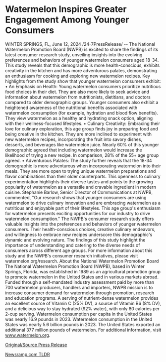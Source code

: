 # Watermelon Inspires Greater Engagement Among Younger Consumers

WINTER SPRINGS, FL, June 12, 2024 /24-7PressRelease/ -- The National Watermelon Promotion Board (NWPB) is excited to share the findings of its latest consumer research study, unveiling insights into the evolving preferences and behaviors of younger watermelon consumers aged 18-34. This study reveals that this demographic is more health-conscious, exhibits creativity in the kitchen and has more adventurous palates, demonstrating an enthusiasm for cooking and exploring new watermelon recipes.  Key highlights from the study show that younger watermelon consumers exhibit:  •	An Emphasis on Health: Young watermelon consumers prioritize nutritious food choices in their diet. They are also more likely to seek advice and information about watermelon from nutritionists, dietitians, and doctors compared to older demographic groups. Younger consumers also exhibit a heightened awareness of the nutritional benefits associated with watermelon consumption (for example, hydration and blood flow benefits). They view watermelon as a healthy and hydrating snack option, aligning with their wellness-focused lifestyles.  •	Culinary Creativity: Embracing their love for culinary exploration, this age group finds joy in preparing food and being creative in the kitchen. They are more inclined to experiment with new watermelon recipes, incorporating the fruit into savory dishes, desserts, and beverages like watermelon juice. Nearly 60% of this younger demographic agreed that including watermelon would increase the likelihood of trying a new recipe. In comparison, 28% of the 55+ age group agreed.  •	Adventurous Palates: The study further reveals that the 18-34 demographic is more adventurous when incorporating watermelon into their meals. They are more open to trying unique watermelon preparations and flavor combinations than their older counterparts. This openness to culinary experimentation highlights their diverse tastes and points to the growing popularity of watermelon as a versatile and cravable ingredient in modern cuisine.   Stephanie Barlow, Senior Director of Communications at NWPB, commented, "Our research shows that younger consumers are using watermelon to drive culinary innovation and are embracing watermelon as a nutritious and enjoyable part of their lifestyles. This age group's enthusiasm for watermelon presents exciting opportunities for our industry to drive watermelon consumption."   The NWPB's consumer research study offers valuable insights into the preferences and behaviors of younger watermelon consumers. Their health-conscious choices, creative culinary endeavors, and willingness to embrace new recipes underscore this demographic's dynamic and evolving nature. The findings of this study highlight the importance of understanding and catering to the diverse needs of consumers across different age groups. For more information about this study and the NWPB's consumer research initiatives, please visit watermelon.org/research.  About the National Watermelon Promotion Board  The National Watermelon Promotion Board (NWPB), based in Winter Springs, Florida, was established in 1989 as an agricultural promotion group to promote watermelon in the United States and in various markets abroad. Funded through a self-mandated industry assessment paid by more than 700 watermelon producers, handlers and importers, NWPB mission is to increase consumer demand for watermelon through promotion, research and education programs.  A serving of nutrient-dense watermelon provides an excellent source of Vitamin C (25% DV), a source of Vitamin B6 (8% DV), and a delicious way to stay hydrated (92% water), with only 80 calories per 2-cup serving. Watermelon consumption per capita in the United States was nearly 16.9 pounds in 2023. Watermelon consumption in the United States was nearly 5.6 billion pounds in 2023. The United States exported an additional 377 million pounds of watermelon. For additional information, visit www.watermelon.org. 

[Original/Source Press Release](https://www.24-7pressrelease.com/press-release/511640/watermelon-inspires-greater-engagement-among-younger-consumers) 

[Newsramp.com TLDR](https://newsramp.com/None) 
